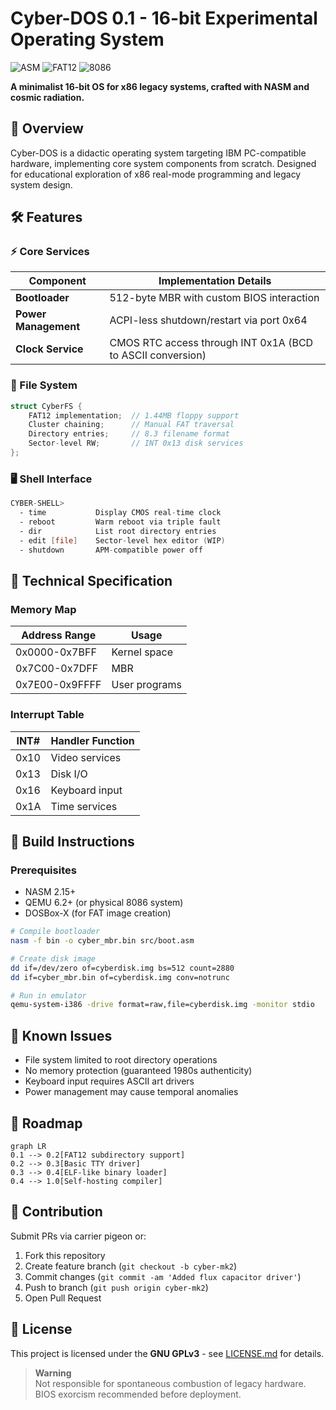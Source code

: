 # Cyber-DOS 0.1 - 16-bit Experimental Operating System

![ASM](https://img.shields.io/badge/Assembly-100%25-red)
![FAT12](https://img.shields.io/badge/File_System-FAT12-blue)
![8086](https://img.shields.io/badge/Architecture-8086%20Real_Mode-green)

**A minimalist 16-bit OS for x86 legacy systems, crafted with NASM and cosmic radiation.**

## 📜 Overview
Cyber-DOS is a didactic operating system targeting IBM PC-compatible hardware, implementing core system components from scratch. Designed for educational exploration of x86 real-mode programming and legacy system design.

## 🛠️ Features

### ⚡ Core Services
| Component          | Implementation Details                              |
|---------------------|-----------------------------------------------------|
| **Bootloader**      | 512-byte MBR with custom BIOS interaction            |
| **Power Management**| ACPI-less shutdown/restart via port 0x64             |
| **Clock Service**   | CMOS RTC access through INT 0x1A (BCD to ASCII conversion) |

### 📁 File System
```c
struct CyberFS {
    FAT12 implementation;  // 1.44MB floppy support
    Cluster chaining;      // Manual FAT traversal
    Directory entries;     // 8.3 filename format
    Sector-level RW;       // INT 0x13 disk services
};
```
### 🖥️ Shell Interface
```asm
CYBER-SHELL> 
  - time           Display CMOS real-time clock
  - reboot         Warm reboot via triple fault
  - dir            List root directory entries
  - edit [file]    Sector-level hex editor (WIP)
  - shutdown       APM-compatible power off
```

## 🧩 Technical Specification

### Memory Map
| Address Range     | Usage                   |
|-------------------|-------------------------|
| 0x0000-0x7BFF    | Kernel space            |
| 0x7C00-0x7DFF    | MBR                     |
| 0x7E00-0x9FFFF    | User programs           |

### Interrupt Table
| INT# | Handler Function         |
|------|--------------------------|
| 0x10 | Video services           |
| 0x13 | Disk I/O                 |
| 0x16 | Keyboard input           |
| 0x1A | Time services            |

## 🚀 Build Instructions

### Prerequisites
- NASM 2.15+
- QEMU 6.2+ (or physical 8086 system)
- DOSBox-X (for FAT image creation)

```bash
# Compile bootloader
nasm -f bin -o cyber_mbr.bin src/boot.asm

# Create disk image
dd if=/dev/zero of=cyberdisk.img bs=512 count=2880
dd if=cyber_mbr.bin of=cyberdisk.img conv=notrunc

# Run in emulator
qemu-system-i386 -drive format=raw,file=cyberdisk.img -monitor stdio
```

## 📌 Known Issues
- File system limited to root directory operations
- No memory protection (guaranteed 1980s authenticity)
- Keyboard input requires ASCII art drivers
- Power management may cause temporal anomalies

## 🌌 Roadmap
```mermaid
graph LR
0.1 --> 0.2[FAT12 subdirectory support]
0.2 --> 0.3[Basic TTY driver]
0.3 --> 0.4[ELF-like binary loader]
0.4 --> 1.0[Self-hosting compiler]
```

## 🤝 Contribution
Submit PRs via carrier pigeon or:
1. Fork this repository
2. Create feature branch (`git checkout -b cyber-mk2`)
3. Commit changes (`git commit -am 'Added flux capacitor driver'`)
4. Push to branch (`git push origin cyber-mk2`)
5. Open Pull Request

## 📄 License
This project is licensed under the **GNU GPLv3** - see [LICENSE.md](LICENSE) for details.

> **Warning**  
> Not responsible for spontaneous combustion of legacy hardware.  
> BIOS exorcism recommended before deployment.
